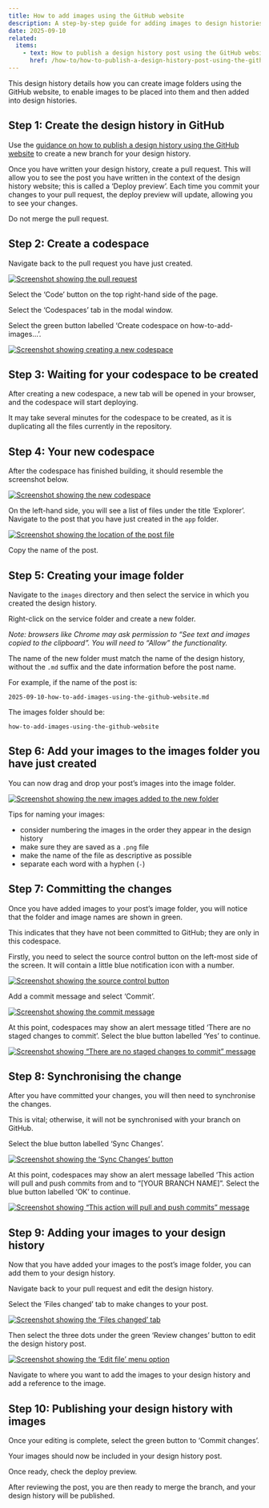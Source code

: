 ```yaml
---
title: How to add images using the GitHub website
description: A step-by-step guide for adding images to design histories using the GitHub website
date: 2025-09-10
related:
  items:
    - text: How to publish a design history post using the GitHub website
      href: /how-to/how-to-publish-a-design-history-post-using-the-github-website/
---
```


This design history details how you can create image folders using the GitHub website, to enable images to be placed into them and then added into design histories.

## Step 1: Create the design history in GitHub

Use the [guidance on how to publish a design history using the GitHub website](/how-to/how-to-publish-a-design-history-post-using-the-github-website/) to create a new branch for your design history.

Once you have written your design history, create a pull request. This will allow you to see the post you have written in the context of the design history website; this is called a ‘Deploy preview’. Each time you commit your changes to your pull request, the deploy preview will update, allowing you to see your changes.

Do not merge the pull request.

## Step 2: Create a codespace

Navigate back to the pull request you have just created.

[![Screenshot showing the pull request](1-pull-request.png "Screenshot showing the pull request")](1-pull-request.png)

Select the ‘Code’ button on the top right-hand side of the page.

Select the ‘Codespaces’ tab in the modal window.

Select the green button labelled ‘Create codespace on how-to-add-images…’.

[![Screenshot showing creating a new codespace](2-code-space.png "Screenshot showing creating a new codespace")](2-code-space.png)

## Step 3: Waiting for your codespace to be created

After creating a new codespace, a new tab will be opened in your browser, and the codespace will start deploying.

It may take several minutes for the codespace to be created, as it is duplicating all the files currently in the repository.

## Step 4: Your new codespace

After the codespace has finished building, it should resemble the screenshot below.

[![Screenshot showing the new codespace](3-new-code-space.png "Screenshot showing the new codespace")](3-new-code-space.png)

On the left-hand side, you will see a list of files under the title ‘Explorer’. Navigate to the post that you have just created in the `app` folder.

[![Screenshot showing the location of the post file](4-post.png "Screenshot showing the location of the post file")](4-post.png)

Copy the name of the post.

## Step 5: Creating your image folder

Navigate to the `images` directory and then select the service in which you created the design history.

Right-click on the service folder and create a new folder.

_Note: browsers like Chrome may ask permission to “See text and images copied to the clipboard”. You will need to “Allow” the functionality._

The name of the new folder must match the name of the design history, without the `.md` suffix and the date information before the post name.

For example, if the name of the post is:

```text
2025-09-10-how-to-add-images-using-the-github-website.md
```

The images folder should be:

```text
how-to-add-images-using-the-github-website
```

## Step 6: Add your images to the images folder you have just created

You can now drag and drop your post’s images into the image folder.

[![Screenshot showing the new images added to the new folder](5-new-images-added.png "Screenshot showing the new images added to the new folder")](5-new-images-added.png)

Tips for naming your images:

- consider numbering the images in the order they appear in the design history
- make sure they are saved as a `.png` file
- make the name of the file as descriptive as possible
- separate each word with a hyphen (`-`)

## Step 7: Committing the changes

Once you have added images to your post’s image folder, you will notice that the folder and image names are shown in green.

This indicates that they have not been committed to GitHub; they are only in this codespace.

Firstly, you need to select the source control button on the left-most side of the screen. It will contain a little blue notification icon with a number.

[![Screenshot showing the source control button](6-source-control.png "Screenshot showing the source control button")](6-source-control.png)

Add a commit message and select ‘Commit’.

[![Screenshot showing the commit message](7-commit-message.png "Screenshot showing the commit message")](7-commit-message.png)

At this point, codespaces may show an alert message titled ‘There are no staged changes to commit’. Select the blue button labelled ‘Yes’ to continue.

[![Screenshot showing “There are no staged changes to commit” message](8-stage-changes.png "Screenshot showing “There are no staged changes to commit” message")](8-stage-changes.png)

## Step 8: Synchronising the change

After you have committed your changes, you will then need to synchronise the changes.

This is vital; otherwise, it will not be synchronised with your branch on GitHub.

Select the blue button labelled ‘Sync Changes’.

[![Screenshot showing the ‘Sync Changes’ button](9-sync-changes.png "Screenshot showing the ‘Sync Changes’ button")](9-sync-changes.png)

At this point, codespaces may show an alert message labelled ‘This action will pull and push commits from and to “[YOUR BRANCH NAME]”. Select the blue button labelled ‘OK’ to continue.

[![Screenshot showing “This action will pull and push commits” message](10-pull-and-push-commits.png "Screenshot showing “This action will pull and push commits” message")](10-pull-and-push-commits.png)

## Step 9: Adding your images to your design history

Now that you have added your images to the post’s image folder, you can add them to your design history.

Navigate back to your pull request and edit the design history.

Select the ‘Files changed’ tab to make changes to your post.

[![Screenshot showing the ‘Files changed’ tab](11-files-changed.png "Screenshot showing the ‘Files changed’ tab")](11-files-changed.png)

Then select the three dots under the green ‘Review changes’ button to edit the design history post.

[![Screenshot showing the ‘Edit file’ menu option](12-edit-file.png "Screenshot showing the ‘Edit file’ menu option")](12-edit-file.png)

Navigate to where you want to add the images to your design history and add a reference to the image.

## Step 10: Publishing your design history with images

Once your editing is complete, select the green button to ‘Commit changes’.

Your images should now be included in your design history post.

Once ready, check the deploy preview.

After reviewing the post, you are then ready to merge the branch, and your design history will be published.
